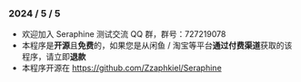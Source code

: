 ### 2024 / 5 / 5

- 欢迎加入 Seraphine 测试交流 QQ 群，群号：727219078
- 本程序是**开源**且**免费**的，如果您是从闲鱼 / 淘宝等平台**通过付费渠道**获取的该程序，请立即**退款**
- 本程序开源在 https://github.com/Zzaphkiel/Seraphine